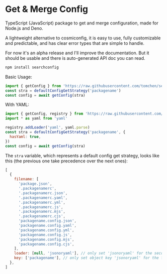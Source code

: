 # Get & Merge Config

TypeScript (JavaScript) package to get and merge configuration, made for Node.js and Deno.

A lightweight alternative to cosmiconfig, it is easy to use, fully customizable and predictable, and has clear error types that are simple to handle.

For now it's an alpha release and I'll improve the documentation. But it should be usable and there is auto-generated API doc you can read.

```bash
npm install searchconfig
```

Basic Usage:

```js
import { getConfig } from 'https://raw.githubusercontent.com/tomchen/searchconfig/main/deno/src/index.ts'
const stra = defaultConfigGetStrategy('packagename')
const config = await getConfig(stra)
```

With YAML:

```js
import { getConfig, registry } from 'https://raw.githubusercontent.com/tomchen/searchconfig/main/deno/src/index.ts'
import * as yaml from 'yaml'

registry.addLoader('yaml', yaml.parse)
const stra = defaultConfigGetStrategy('packagename', {
  hasYaml: true,
})
const config = await getConfig(stra)
```

The `stra` variable, which represents a default config get strategy, looks like this (the previous one take precedence over the next ones):

```js
[
  {
    filename: [
      'package.json',
      '.packagenamerc',
      '.packagenamerc.json',
      '.packagenamerc.yaml',
      '.packagenamerc.yml',
      '.packagenamerc.js',
      '.packagenamerc.mjs',
      '.packagenamerc.cjs',
      'packagename.config.json',
      'packagename.config.yaml',
      'packagename.config.yml',
      'packagename.config.js',
      'packagename.config.mjs',
      'packagename.config.cjs',
    ],
    loader: [null, 'jsonoryaml'], // only set 'jsonoryaml' for the second item which is '.packagenamerc'
    key: ['packagename'], // only set object key 'jsonoryaml' for the first item which is 'package.json'
  },
]
```
